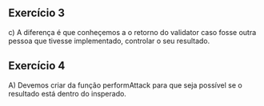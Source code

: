 ## Exercício 3 
c) A diferença é que conheçemos a o retorno do validator caso fosse outra pessoa que tivesse implementado, controlar o seu resultado.
## Exercício 4
A) Devemos criar da função performAttack para que seja possível se o resultado está dentro do insperado.
